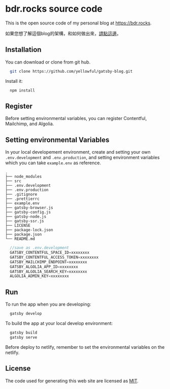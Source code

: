 # bdr.rocks source code

This is the open source code of my personal blog at <https://bdr.rocks>.

如果您想了解這個blog的架構，和如何做出來，[請點這邊](https://www.bdr.rocks/project/personal-blog/ "請點這邊")。

## Installation

You can download or clone from git hub.

```bash
  git clone https://github.com/yellowful/gatsby-blog.git
```

Install it:

```bash
  npm install
```

## Register

Before setting environmental variables, you can register Contentful, Mailchimp, and Algolia.

## Setting environmental Variables

In your local developement environment, create and setting your own `.env.development` and `.env.production`, and setting environment variables which you can take `example.env` as reference.

    .
    ├── node_modules
    ├── src
    ├── .env.development
    ├── .env.production
    ├── .gitignore
    ├── .prettierrc
    ├── example.env
    ├── gatsby-browser.js
    ├── gatsby-config.js
    ├── gatsby-node.js
    ├── gatsby-ssr.js
    ├── LICENSE
    ├── package-lock.json
    ├── package.json
    └── README.md

```javascript
  //save as .env.development
  GATSBY_CONTENTFUL_SPACE_ID=xxxxxxxx
  GATSBY_CONTENTFUL_ACCESS_TOKEN=xxxxxxxx
  GATSBY_MAILCHIMP_ENDPOINT=xxxxxxxx
  GATSBY_ALGOLIA_APP_ID=xxxxxxxx
  GATSBY_ALGOLIA_SEARCH_KEY=xxxxxxxx
  ALGOLIA_ADMIN_KEY=xxxxxxxx
```

## Run

To run the app when you are developing:

```bash
  gatsby develop
```

To build the app at your local develop environment:

```bash
  gatsby build
  gatsby serve
```

Before deploy to netlify, remember to set the environmental variables on the netlify.

## License

The code used for generating this web site are licensed as [MIT](./LICENSE "MIT").
